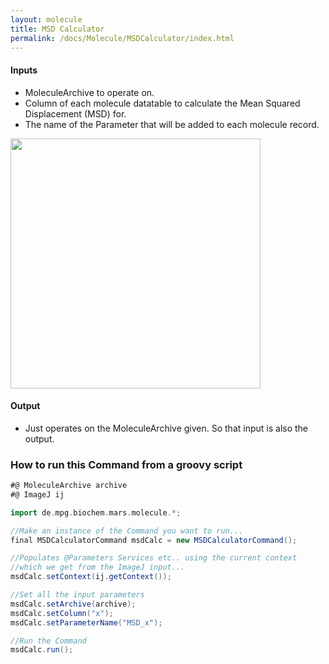 ```yaml
---
layout: molecule
title: MSD Calculator
permalink: /docs/Molecule/MSDCalculator/index.html
---
```


#### Inputs

 * MoleculeArchive to operate on.
 * Column of each molecule datatable to calculate the Mean Squared Displacement (MSD) for.
 * The name of the Parameter that will be added to each molecule record.
 
<img align='center' src='{{site.baseurl}}/docs/Molecule/img/MSD window.png' width='400' />

#### Output

* Just operates on the MoleculeArchive given. So that input is also the output.

### How to run this Command from a groovy script

```groovy
#@ MoleculeArchive archive
#@ ImageJ ij

import de.mpg.biochem.mars.molecule.*;

//Make an instance of the Command you want to run...
final MSDCalculatorCommand msdCalc = new MSDCalculatorCommand();

//Populates @Parameters Services etc.. using the current context
//which we get from the ImageJ input...
msdCalc.setContext(ij.getContext());

//Set all the input parameters
msdCalc.setArchive(archive);
msdCalc.setColumn("x");
msdCalc.setParameterName("MSD_x");

//Run the Command
msdCalc.run();
```
